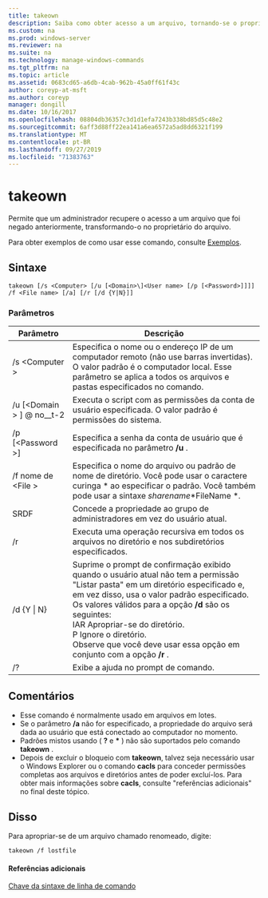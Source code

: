 ```yaml
---
title: takeown
description: Saiba como obter acesso a um arquivo, tornando-se o proprietário do arquivo.
ms.custom: na
ms.prod: windows-server
ms.reviewer: na
ms.suite: na
ms.technology: manage-windows-commands
ms.tgt_pltfrm: na
ms.topic: article
ms.assetid: 0683cd65-a6db-4cab-962b-45a0ff61f43c
author: coreyp-at-msft
ms.author: coreyp
manager: dongill
ms.date: 10/16/2017
ms.openlocfilehash: 08804db36357c3d1d1efa7243b338bd85d5c48e2
ms.sourcegitcommit: 6aff3d88ff22ea141a6ea6572a5ad8dd6321f199
ms.translationtype: MT
ms.contentlocale: pt-BR
ms.lasthandoff: 09/27/2019
ms.locfileid: "71383763"
---
```

# <a name="takeown"></a>takeown

Permite que um administrador recupere o acesso a um arquivo que foi negado anteriormente, transformando-o no proprietário do arquivo.

Para obter exemplos de como usar esse comando, consulte [Exemplos](#BKMK_examples).

## <a name="syntax"></a>Sintaxe

```
takeown [/s <Computer> [/u [<Domain>\]<User name> [/p [<Password>]]]] /f <File name> [/a] [/r [/d {Y|N}]]
```

### <a name="parameters"></a>Parâmetros

|Parâmetro|Descrição|
|---------|-----------|
|/s \<Computer >|Especifica o nome ou o endereço IP de um computador remoto (não use barras invertidas). O valor padrão é o computador local. Esse parâmetro se aplica a todos os arquivos e pastas especificados no comando.|
|/u [\<Domain > \] @ no__t-2|Executa o script com as permissões da conta de usuário especificada. O valor padrão é permissões do sistema.|
|/p [\<Password >]|Especifica a senha da conta de usuário que é especificada no parâmetro **/u** .|
|/f nome de \<File >|Especifica o nome do arquivo ou padrão de nome de diretório. Você pode usar o caractere curinga * ao especificar o padrão. Você também pode usar a sintaxe *sharename*\*FileName *.|
|SRDF|Concede a propriedade ao grupo de administradores em vez do usuário atual.|
|/r|Executa uma operação recursiva em todos os arquivos no diretório e nos subdiretórios especificados.|
|/d {Y \| N}|Suprime o prompt de confirmação exibido quando o usuário atual não tem a permissão "Listar pasta" em um diretório especificado e, em vez disso, usa o valor padrão especificado. Os valores válidos para a opção **/d** são os seguintes:</br>IAR Apropriar-se do diretório.</br>P Ignore o diretório.</br>Observe que você deve usar essa opção em conjunto com a opção **/r** .|
|/?|Exibe a ajuda no prompt de comando.|

## <a name="remarks"></a>Comentários

-   Esse comando é normalmente usado em arquivos em lotes.
-   Se o parâmetro **/a** não for especificado, a propriedade do arquivo será dada ao usuário que está conectado ao computador no momento.
-   Padrões mistos usando ( **?** e **&#42;** ) não são suportados pelo comando **takeown** .
-   Depois de excluir o bloqueio com **takeown**, talvez seja necessário usar o Windows Explorer ou o comando **cacls** para conceder permissões completas aos arquivos e diretórios antes de poder excluí-los. Para obter mais informações sobre **cacls**, consulte "referências adicionais" no final deste tópico.

## <a name="BKMK_examples"></a>Disso

Para apropriar-se de um arquivo chamado renomeado, digite:
```
takeown /f lostfile
```

#### <a name="additional-references"></a>Referências adicionais

[Chave da sintaxe de linha de comando](command-line-syntax-key.md)